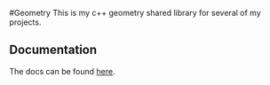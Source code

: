 #Geometry
This is my c++ geometry shared library for several of my projects.

## Documentation
The docs can be found [here](https://github.com/derek-mallon/geometry). 


